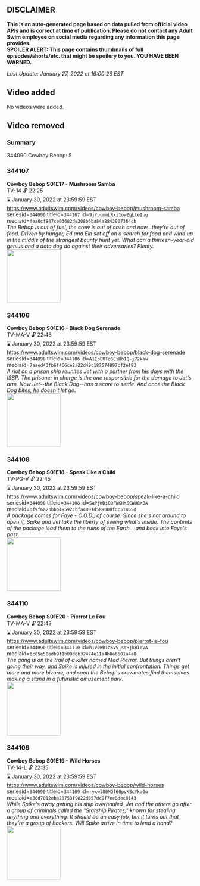 ## DISCLAIMER
**This is an auto-generated page based on data pulled from official video APIs and is correct at time of publication. Please do not contact any Adult Swim employee on social media regarding any information this page provides.**  
**SPOILER ALERT: This page contains thumbnails of full episodes/shorts/etc. that might be spoilery to you. YOU HAVE BEEN WARNED.**  

_Last Update: January 27, 2022 at 16:00:26 EST_
## Video added
No videos were added.  
## Video removed
### Summary
344090 Cowboy Bebop: 5  
### 344107
**Cowboy Bebop S01E17 - Mushroom Samba**  
TV-14 🔓 22:25  
⌛ January 30, 2022 at 23:59:59 EST  
https://www.adultswim.com/videos/cowboy-bebop/mushroom-samba  
seriesid=`344090` titleid=`344107` id=`9jYpcmmLRxi1owZgLteIug` mediaid=`fea6cf847ce03682de308b6ba84a2843907364cb`  
_The Bebop is out of fuel, the crew is out of cash and now...they're out of food.  Driven by hunger, Ed and Ein set off on a search for food and wind up in the middle of the strangest bounty hunt yet. What can a thirteen-year-old genius and a data dog do against their adversaries? Plenty._  
<a href="https://media.cdn.adultswim.com/uploads/20200303/thumbnails/2_20331039304-cowboybebop_117.jpg"><img src="https://media.cdn.adultswim.com/uploads/20200303/thumbnails/2_20331039304-cowboybebop_117.jpg" height="144px" /></a>
### 344106
**Cowboy Bebop S01E16 - Black Dog Serenade**  
TV-MA-V 🔓 22:46  
⌛ January 30, 2022 at 23:59:59 EST  
https://www.adultswim.com/videos/cowboy-bebop/black-dog-serenade  
seriesid=`344090` titleid=`344106` id=`A1EpEHToSEiHb1Q-j72kaw` mediaid=`7aaed43fb6f466ce2a22d49c187574897cf2ef93`  
_A riot on a prison ship reunites Jet with a partner from his days with the ISSP. The prisoner in charge is the one responsible for the damage to Jet's arm.  Now Jet--the Black Dog--has a score to settle. And once the Black Dog bites, he doesn't let go._  
<a href="https://media.cdn.adultswim.com/uploads/20200303/thumbnails/2_20331039168-cowboybebop_116.jpg"><img src="https://media.cdn.adultswim.com/uploads/20200303/thumbnails/2_20331039168-cowboybebop_116.jpg" height="144px" /></a>
### 344108
**Cowboy Bebop S01E18 - Speak Like a Child**  
TV-PG-V 🔓 22:45  
⌛ January 30, 2022 at 23:59:59 EST  
https://www.adultswim.com/videos/cowboy-bebop/speak-like-a-child  
seriesid=`344090` titleid=`344108` id=`SaPjWDiOQFWKHKSCWU8XOA` mediaid=`df9f6a23bbb49592cbfa4801d589000fdc51865d`  
_A package comes for Faye - C.O.D., of course.  Since she's not around to open it, Spike and Jet take the liberty of seeing what's inside. The contents of the package lead them to the ruins of the Earth... and back into Faye's past._  
<a href="https://media.cdn.adultswim.com/uploads/20200303/thumbnails/2_20331039464-cowboybebop_118.jpg"><img src="https://media.cdn.adultswim.com/uploads/20200303/thumbnails/2_20331039464-cowboybebop_118.jpg" height="144px" /></a>
### 344110
**Cowboy Bebop S01E20 - Pierrot Le Fou**  
TV-MA-V 🔓 22:43  
⌛ January 30, 2022 at 23:59:59 EST  
https://www.adultswim.com/videos/cowboy-bebop/pierrot-le-fou  
seriesid=`344090` titleid=`344110` id=`hIV0WRIaSvS_ssHjkBIevA` mediaid=`6c65e50edb9f1b09d6b32474e11a4b8a6601a4a8`  
_The gang is on the trail of a killer named Mad Pierrot.  But things aren't going their way, and Spike is injured in the initial confrontation. Things get more and more bizarre, and soon the Bebop's crewmates find themselves making a stand in a futuristic amusement park._  
<a href="https://media.cdn.adultswim.com/uploads/20200303/thumbnails/2_20331040237-cowboybebop_120.jpg"><img src="https://media.cdn.adultswim.com/uploads/20200303/thumbnails/2_20331040237-cowboybebop_120.jpg" height="144px" /></a>
### 344109
**Cowboy Bebop S01E19 - Wild Horses**  
TV-14-L 🔓 22:35  
⌛ January 30, 2022 at 23:59:59 EST  
https://www.adultswim.com/videos/cowboy-bebop/wild-horses  
seriesid=`344090` titleid=`344109` id=`ryxwl80MQf60pvK3cYka0w` mediaid=`a86d7012eba20753f9822d057dc9f7ec8dec0143`  
_While Spike's away getting his ship overhauled, Jet and the others go after a group of criminals called the "Starship Pirates," known for stealing anything and everything. It should be an easy job, but it turns out that they're a group of hackers. Will Spike arrive in time to lend a hand?_  
<a href="https://media.cdn.adultswim.com/uploads/20200303/thumbnails/2_2033104014-cowboybebop_119.jpg"><img src="https://media.cdn.adultswim.com/uploads/20200303/thumbnails/2_2033104014-cowboybebop_119.jpg" height="144px" /></a>
